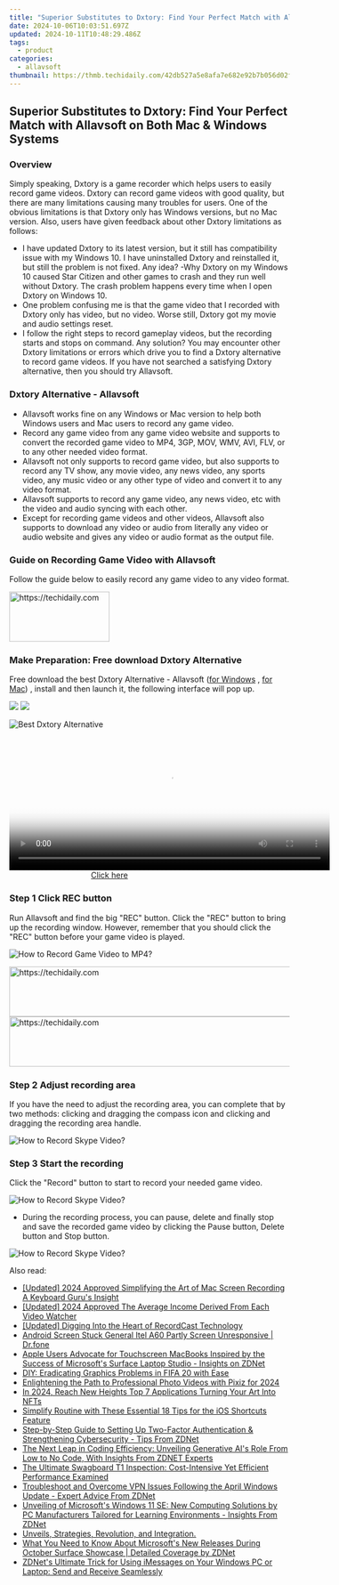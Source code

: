 ```yaml
---
title: "Superior Substitutes to Dxtory: Find Your Perfect Match with Allavsoft on Both Mac & Windows Systems"
date: 2024-10-06T10:03:51.697Z
updated: 2024-10-11T10:48:29.486Z
tags:
  - product
categories:
  - allavsoft
thumbnail: https://thmb.techidaily.com/42db527a5e8afa7e682e92b7b056d02f1f5ec85f1c2a7e4bae6cede878df1e2d.jpg
---
```


## Superior Substitutes to Dxtory: Find Your Perfect Match with Allavsoft on Both Mac & Windows Systems

### Overview

Simply speaking, Dxtory is a game recorder which helps users to easily record game videos. Dxtory can record game videos with good quality, but there are many limitations causing many troubles for users. One of the obvious limitations is that Dxtory only has Windows versions, but no Mac version. Also, users have given feedback about other Dxtory limitations as follows:

* I have updated Dxtory to its latest version, but it still has compatibility issue with my Windows 10\. I have uninstalled Dxtory and reinstalled it, but still the problem is not fixed. Any idea? -Why Dxtory on my Windows 10 caused Star Citizen and other games to crash and they run well without Dxtory. The crash problem happens every time when I open Dxtory on Windows 10.
* One problem confusing me is that the game video that I recorded with Dxtory only has video, but no video. Worse still, Dxtory got my movie and audio settings reset.
* I follow the right steps to record gameplay videos, but the recording starts and stops on command. Any solution? You may encounter other Dxtory limitations or errors which drive you to find a Dxtory alternative to record game videos. If you have not searched a satisfying Dxtory alternative, then you should try Allavsoft.

### Dxtory Alternative - Allavsoft

* Allavsoft works fine on any Windows or Mac version to help both Windows users and Mac users to record any game video.
* Record any game video from any game video website and supports to convert the recorded game video to MP4, 3GP, MOV, WMV, AVI, FLV, or to any other needed video format.
* Allavsoft not only supports to record game video, but also supports to record any TV show, any movie video, any news video, any sports video, any music video or any other type of video and convert it to any video format.
* Allavsoft supports to record any game video, any news video, etc with the video and audio syncing with each other.
* Except for recording game videos and other videos, Allavsoft also supports to download any video or audio from literally any video or audio website and gives any video or audio format as the output file.

### Guide on Recording Game Video with Allavsoft

Follow the guide below to easily record any game video to any video format.

<!-- affiliate ads begin -->
<a href="https://aligracehair.sjv.io/c/5597632/2135397/19272" target="_top" id="2135397">
  <img src="//a.impactradius-go.com/display-ad/19272-2135397" border="0" alt="https://techidaily.com" width="180" height="90"/>
</a>
<img height="0" width="0" src="https://aligracehair.sjv.io/i/5597632/2135397/19272" style="position:absolute;visibility:hidden;" border="0" />
<!-- affiliate ads end -->

### Make Preparation: Free download Dxtory Alternative

Free download the best Dxtory Alternative - Allavsoft ([for Windows](https://tools.techidaily.com/allavsoft/products/) , [for Mac](https://tools.techidaily.com/allavsoft/products/)) , install and then launch it, the following interface will pop up.

[![](https://www.allavsoft.com/how-to/../images/how-to/free-download-win.jpg)](https://tools.techidaily.com/allavsoft/products/) [![](https://www.allavsoft.com/how-to/../images/how-to/free-download-mac.jpg)](https://tools.techidaily.com/allavsoft/products/)

![Best Dxtory Alternative](https://www.allavsoft.com/how-to/../images/allavsoft/screen-shot-600.jpg)

<!-- affiliate ads begin -->
<span id="1982462">
					<video width="576" height="240" style="cursor:pointer"
           poster="//a.impactradius-go.com/display-clicktoplayimage/1982462.png"
           onclick="if(!this.playClicked){this.play();this.setAttribute('controls',true);this.playClicked=true;}">
	   <source src="//a.impactradius-go.com/display-ad/22993-1982462">
	   <img src="//a.impactradius-go.com/display-clicktoplayimage/1982462.png" style="border: none; height: 100%; width: 100%; object-fit: contain">
	</video>
	<div style="width:360px;text-align:center"><a href="javascript:window.open(decodeURIComponent('https%3A%2F%2Fhomestyler.sjv.io%2Fc%2F5597632%2F1982462%2F22993'), '_blank');void(0);">Click here</a></div>
</span>
<img height="0" width="0" src="https://imp.pxf.io/i/5597632/1982462/22993" style="position:absolute;visibility:hidden;" border="0" />
<!-- affiliate ads end -->

### Step 1 Click REC button

Run Allavsoft and find the big "REC" button. Click the "REC" button to bring up the recording window. However, remember that you should click the "REC" button before your game video is played.

![How to Record Game Video to MP4?](https://www.allavsoft.com/how-to/../images/how-to/record-skype-video-calls/click-rec-to-record-videos.jpg)

<!-- affiliate ads begin -->
<a href="https://ephamedtechinc.pxf.io/c/5597632/2126493/26400" target="_top" id="2126493">
  <img src="//a.impactradius-go.com/display-ad/26400-2126493" border="0" alt="https://techidaily.com" width="640" height="90"/>
</a>
<img height="0" width="0" src="https://ephamedtechinc.pxf.io/i/5597632/2126493/26400" style="position:absolute;visibility:hidden;" border="0" />
<!-- affiliate ads end -->

<!-- affiliate ads begin -->
<a href="https://appsumo.8odi.net/c/5597632/2144289/7443" target="_top" id="2144289">
  <img src="//a.impactradius-go.com/display-ad/7443-2144289" border="0" alt="https://techidaily.com" width="728" height="90"/>
</a>
<img height="0" width="0" src="https://appsumo.8odi.net/i/5597632/2144289/7443" style="position:absolute;visibility:hidden;" border="0" />
<!-- affiliate ads end -->

### Step 2 Adjust recording area

If you have the need to adjust the recording area, you can complete that by two methods: clicking and dragging the compass icon and clicking and dragging the recording area handle.

![How to Record Skype Video?](https://www.allavsoft.com/how-to/../images/how-to/record-skype-video-calls/move-adjust-the-recording-frame.jpg)

### Step 3 Start the recording

Click the "Record" button to start to record your needed game video.

![How to Record Skype Video?](https://www.allavsoft.com/how-to/../images/how-to/record-skype-video-calls/click-REC.jpg)

* During the recording process, you can pause, delete and finally stop and save the recorded game video by clicking the Pause button, Delete button and Stop button.

![How to Record Skype Video?](https://www.allavsoft.com/how-to/../images/how-to/record-skype-video-calls/click-stop-save-to-finish-recording.jpg)

<ins class="adsbygoogle"
     style="display:block"
     data-ad-format="autorelaxed"
     data-ad-client="ca-pub-7571918770474297"
     data-ad-slot="1223367746"></ins>

<ins class="adsbygoogle"
     style="display:block"
     data-ad-client="ca-pub-7571918770474297"
     data-ad-slot="8358498916"
     data-ad-format="auto"
     data-full-width-responsive="true"></ins>

<span class="atpl-alsoreadstyle">Also read:</span>
<div><ul>
<li><a href="https://screen-video-capture.techidaily.com/updated-2024-approved-simplifying-the-art-of-mac-screen-recording-a-keyboard-gurus-insight/"><u>[Updated] 2024 Approved Simplifying the Art of Mac Screen Recording A Keyboard Guru's Insight</u></a></li>
<li><a href="https://youtube-webster.techidaily.com/ed-2024-approved-the-average-income-derived-from-each-video-watcher/"><u>[Updated] 2024 Approved The Average Income Derived From Each Video Watcher</u></a></li>
<li><a href="https://screen-video-capture.techidaily.com/updated-digging-into-the-heart-of-recordcast-technology/"><u>[Updated] Digging Into the Heart of RecordCast Technology</u></a></li>
<li><a href="https://howto.techidaily.com/android-screen-stuck-general-itel-a60-partly-screen-unresponsive-drfone-by-drfone-fix-android-problems-fix-android-problems/"><u>Android Screen Stuck General Itel A60 Partly Screen Unresponsive | Dr.fone</u></a></li>
<li><a href="https://win-guides.techidaily.com/apple-users-advocate-for-touchscreen-macbooks-inspired-by-the-success-of-microsofts-surface-laptop-studio-insights-on-zdnet/"><u>Apple Users Advocate for Touchscreen MacBooks Inspired by the Success of Microsoft's Surface Laptop Studio - Insights on ZDNet</u></a></li>
<li><a href="https://win-blog.techidaily.com/diy-eradicating-graphics-problems-in-fifa-20-with-ease/"><u>DIY: Eradicating Graphics Problems in FIFA 20 with Ease</u></a></li>
<li><a href="https://article-helps.techidaily.com/enlightening-the-path-to-professional-photo-videos-with-pixiz-for-2024/"><u>Enlightening the Path to Professional Photo Videos with Pixiz for 2024</u></a></li>
<li><a href="https://extra-guidance.techidaily.com/in-2024-reach-new-heights-top-7-applications-turning-your-art-into-nfts/"><u>In 2024, Reach New Heights Top 7 Applications Turning Your Art Into NFTs</u></a></li>
<li><a href="https://tech-renaissance.techidaily.com/simplify-routine-with-these-essential-18-tips-for-the-ios-shortcuts-feature/"><u>Simplify Routine with These Essential 18 Tips for the iOS Shortcuts Feature</u></a></li>
<li><a href="https://win-guides.techidaily.com/step-by-step-guide-to-setting-up-two-factor-authentication-and-strengthening-cybersecurity-tips-from-zdnet/"><u>Step-by-Step Guide to Setting Up Two-Factor Authentication & Strengthening Cybersecurity - Tips From ZDNet</u></a></li>
<li><a href="https://win-guides.techidaily.com/the-next-leap-in-coding-efficiency-unveiling-generative-ais-role-from-low-to-no-code-with-insights-from-zdnet-experts/"><u>The Next Leap in Coding Efficiency: Unveiling Generative AI's Role From Low to No Code, With Insights From ZDNET Experts</u></a></li>
<li><a href="https://youtube-lab.techidaily.com/the-ultimate-swagboard-t1-inspection-cost-intensive-yet-efficient-performance-examined/"><u>The Ultimate Swagboard T1 Inspection: Cost-Intensive Yet Efficient Performance Examined</u></a></li>
<li><a href="https://win-guides.techidaily.com/troubleshoot-and-overcome-vpn-issues-following-the-april-windows-update-expert-advice-from-zdnet/"><u>Troubleshoot and Overcome VPN Issues Following the April Windows Update - Expert Advice From ZDNet</u></a></li>
<li><a href="https://win-guides.techidaily.com/unveiling-of-microsofts-windows-11-se-new-computing-solutions-by-pc-manufacturers-tailored-for-learning-environments-insights-from-zdnet/"><u>Unveiling of Microsoft's Windows 11 SE: New Computing Solutions by PC Manufacturers Tailored for Learning Environments - Insights From ZDNet</u></a></li>
<li><a href="https://win-guides.techidaily.com/unveils-strategies-revolution-and-integration/"><u>Unveils, Strategies, Revolution, and Integration.</u></a></li>
<li><a href="https://win-guides.techidaily.com/what-you-need-to-know-about-microsofts-new-releases-during-october-surface-showcase-detailed-coverage-by-zdnet/"><u>What You Need to Know About Microsoft's New Releases During October Surface Showcase | Detailed Coverage by ZDNet</u></a></li>
<li><a href="https://win-guides.techidaily.com/zdnets-ultimate-trick-for-using-imessages-on-your-windows-pc-or-laptop-send-and-receive-seamlessly/"><u>ZDNet's Ultimate Trick for Using iMessages on Your Windows PC or Laptop: Send and Receive Seamlessly</u></a></li>
</ul></div>

